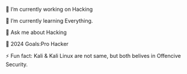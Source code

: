 🔭 I’m currently working on Hacking

🌱 I’m currently learning Everything.

💬 Ask me about Hacking

🥅 2024 Goals:Pro Hacker 

⚡ Fun fact: Kali & Kali Linux are not same, but both belives in Offencive Security.
